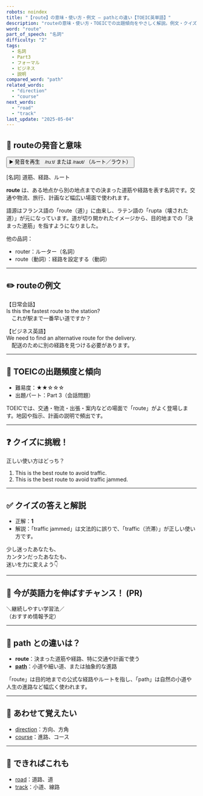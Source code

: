 ```yaml
---
robots: noindex
title: "【route】の意味・使い方・例文 ― pathとの違い【TOEIC英単語】"
description: "routeの意味・使い方・TOEICでの出題傾向をやさしく解説。例文・クイズ付きでpathとの違いもわかりやすく学べます。"
word: "route"
part_of_speech: "名詞"
difficulty: "2"
tags:
  - 名詞
  - Part3
  - フォーマル
  - ビジネス
  - 説明
compared_word: "path"
related_words:
  - "direction"
  - "course"
next_words:
  - "road"
  - "track"
last_update: "2025-05-04"
---
```


## 🔰 routeの発音と意味

<button class="play-audio" onclick="playTTS('route')">
  <span class="play-audio-main">
    ▶️ 発音を再生　/ruːt/ または /raʊt/
  </span>
  <span class="play-audio-sub">
    （ルート／ラウト）
  </span>
</button>

[名詞] 道筋、経路、ルート

**route** は、ある地点から別の地点までの決まった道筋や経路を表す名詞です。交通や物流、旅行、計画など幅広い場面で使われます。

語源はフランス語の「route（道）」に由来し、ラテン語の「rupta（壊された道）」が元になっています。道が切り開かれたイメージから、目的地までの「決まった道筋」を指すようになりました。

他の品詞：  
- router：ルーター（名詞）
- route（動詞）：経路を設定する（動詞）

---

## ✏️ routeの例文

【日常会話】  
Is this the fastest route to the station?  
　これが駅まで一番早い道ですか？

【ビジネス英語】  
We need to find an alternative route for the delivery.  
　配送のために別の経路を見つける必要があります。

---

## 🎯 TOEICの出題頻度と傾向

- 難易度：★★☆☆☆
- 出題パート：Part 3（会話問題）

TOEICでは、交通・物流・出張・案内などの場面で「route」がよく登場します。地図や指示、計画の説明で頻出です。

---

## ❓ クイズに挑戦！

正しい使い方はどっち？

1. This is the best route to avoid traffic.  
2. This is the best route to avoid traffic jammed.

---

## ✅ クイズの答えと解説

- 正解：**1**
- 解説：「traffic jammed」は文法的に誤りで、「traffic（渋滞）」が正しい使い方です。

少し迷ったあなたも、  
カンタンだったあなたも、  
迷いを力に変えよう👇️

---

## 🚀 今が英語力を伸ばすチャンス！ (PR)

<div class="info-center">
＼継続しやすい学習法／<br>  
（おすすめ情報予定）
</div>

---

## 🤔  path との違いは？

- **route**：決まった道筋や経路、特に交通や計画で使う
- **[path](/word/path)**：小道や細い道、または抽象的な進路

「route」は目的地までの公式な経路やルートを指し、「path」は自然の小道や人生の進路など幅広く使われます。

---

## 🧩 あわせて覚えたい

- [direction](/word/direction)：方向、方角
- [course](/word/course)：進路、コース

---

## 📖 できればこれも

- [road](/word/road)：道路、道
- [track](/word/track)：小道、線路

<!-- cvid: aid03_bid09 -->
